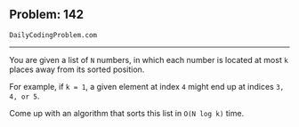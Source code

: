 Problem: 142
---

`DailyCodingProblem.com`

---

You are given a list of `N` numbers, in which each number is
located at most `k` places away from its sorted position.

For example, if `k = 1`, a given element at index `4` might
end up at indices `3, 4, or 5`.

Come up with an algorithm that sorts this list in `O(N log k)`
time.
